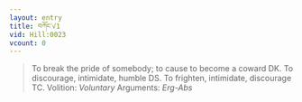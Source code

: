 ```yaml
---
layout: entry
title: བཀོང་√1
vid: Hill:0023
vcount: 0
---
```

> To break the pride of somebody; to cause to become a coward DK\. To discourage, intimidate, humble DS\. To frighten, intimidate, discourage TC\.
> Volition: _Voluntary_
> Arguments: _Erg-Abs_


